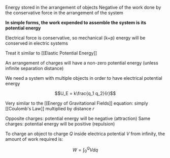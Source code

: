 Energy stored in the arrangement of objects
Negative of the work done by the conservative force in the arrangement of the system

**In simple forms, the work expended to assemble the system is its potential energy**

Electrical force is conservative, so mechanical (k+p) energy will be conserved in electric systems

Treat it similar to [[Elastic Potential Energy]]

An arrangement of charges will have a non-zero potential energy (unless infinite separation distance)

We need a system with multiple objects in order to have electrical potential energy

$$U_E = k\frac{q_1 q_2}{r}$$

Very similar to the [[Energy of Gravitational Fields]] equation: simply [[Coulomb's Law]] multiplied by distance $r$

Opposite charges: potential energy will be negative (attraction)
Same charges: potential energy will be positive (repulsion)

To charge an object to charge $Q$ inside electrica potential $V$ from infinity, the amount of work required is:

$$W = \int_0^Q{Vdq}$$

